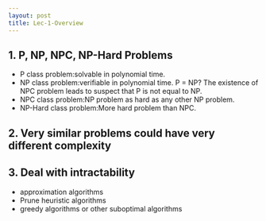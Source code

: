 ```yaml
---
layout: post
title: Lec-1-Overview
---
```


## 1. P, NP, NPC, NP-Hard Problems
- P class problem:solvable in polynomial time.
- NP class problem:verifiable in polynomial time.
  P = NP? The existence of NPC problem leads to suspect that P is not equal to NP.
- NPC class problem:NP problem as hard as any other NP problem.
- NP-Hard class problem:More hard problem than NPC.

## 2. Very similar problems could have very different complexity

## 3. Deal with intractability
- approximation algorithms
- Prune heuristic algorithms
- greedy algorithms or other suboptimal algorithms
